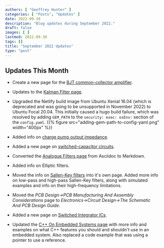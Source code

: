 ```yaml
---
authors: [ "Geoffrey Hunter" ]
categories: [ "Posts", "Updates" ]
date: 2022-09-30
description: "Blog updates during September 2022."
draft: false
images: [ ]
lastmod: 2022-09-30
tags: []
title: "September 2022 Updates"
type: "post"
---
```


## Updates This Month

* Create a new page for the [BJT common-collector amplifier](/electronics/circuit-design/bjt-common-collector-amplifier/).

* Updates to the [Kalman Filter page](/programming/signal-processing/digital-filters/kalman-filter/).

* Upgraded the Netlify build image from Ubuntu Xenial 16.04 (which is deprecated and was going to be unsupported in November 2022) to Ubuntu Focal 20.04. This initially caused a hugo build failure, which was resolved by adding `GEM_PATH` to the `security: exec: osEnv:` section of the `config.yaml`.
    {{% figure src="adding-gem-path-to-config-yaml.png" width="400px" %}}

* Added info on [charge pump output impedance](/electronics/components/power-regulators/charge-pumps/).

* Added a new page on [switched-capacitor circuits](/electronics/circuit-design/switched-capacitor-circuits/).

* Converted the [Analogue Filters page](/electronics/circuit-design/analogue-filters/) from Asciidoc to Markdown.

* Added info on Elliptic filters.

* Moved the info on [Sallen-Key filters](/electronics/circuit-design/sallen-key-filters/) into it's own page. Added more info on low-pass and high-pass Sallen-Key filters, along with simulated examples and info on their high-frequency limitations.

* Moved the _PCB Design->PCB Manufacturing And Assembly Considerations_ page to _Electronics->Circuit Design->The Schematic And PCB Design Guide_.

* Added a new page on [Switched Integrator ICs](/electronics/components/switched-integrator-ics/).

* Updated the [C++ On Embedded Systems page](/programming/languages/c-plus-plus/cpp-on-embedded-systems/) with more info and examples on what C++ features you should and shouldn't use in an embedded system. Also replaced a code example that was using a pointer to use a reference.

